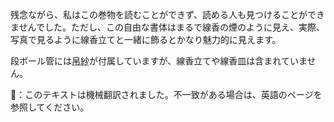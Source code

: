 <p>残念ながら、私はこの巻物を読むことができず、読める人も見つけることができませんでした。ただし、この自由な書体はまるで線香の煙のように見え、実際、写真で見るように線香立てと一緒に飾るとかなり魅力的に見えます。</p>
<p>段ボール管には<abbr title="silk cloth">帛紗</abbr>が付属していますが、線香立てや線香皿は含まれていません。</p>
👾：このテキストは機械翻訳されました。不一致がある場合は、英語のページを参照してください。
